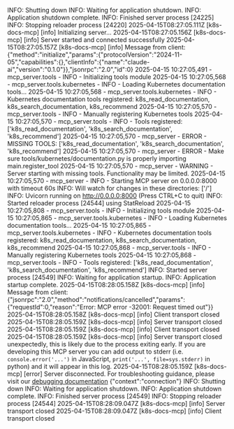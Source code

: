 INFO:     Shutting down
INFO:     Waiting for application shutdown.
INFO:     Application shutdown complete.
INFO:     Finished server process [24225]
INFO:     Stopping reloader process [24220]
2025-04-15T08:27:05.111Z [k8s-docs-mcp] [info] Initializing server...
2025-04-15T08:27:05.156Z [k8s-docs-mcp] [info] Server started and connected successfully
2025-04-15T08:27:05.157Z [k8s-docs-mcp] [info] Message from client: {"method":"initialize","params":{"protocolVersion":"2024-11-05","capabilities":{},"clientInfo":{"name":"claude-ai","version":"0.1.0"}},"jsonrpc":"2.0","id":0}
2025-04-15 10:27:05,491 - mcp_server.tools - INFO - Initializing tools module
2025-04-15 10:27:05,568 - mcp_server.tools.kubernetes - INFO - Loading Kubernetes documentation tools...
2025-04-15 10:27:05,568 - mcp_server.tools.kubernetes - INFO - Kubernetes documentation tools registered: k8s_read_documentation, k8s_search_documentation, k8s_recommend
2025-04-15 10:27:05,570 - mcp_server.tools - INFO - Manually registering Kubernetes tools
2025-04-15 10:27:05,570 - mcp_server.tools - INFO - Tools registered: ['k8s_read_documentation', 'k8s_search_documentation', 'k8s_recommend']
2025-04-15 10:27:05,570 - mcp_server - ERROR - MISSING TOOLS: ['k8s_read_documentation', 'k8s_search_documentation', 'k8s_recommend']
2025-04-15 10:27:05,570 - mcp_server - ERROR - Make sure tools/kubernetes/documentation.py is properly importing main.register_tool
2025-04-15 10:27:05,570 - mcp_server - WARNING - Server starting with missing tools. Functionality may be limited.
2025-04-15 10:27:05,570 - mcp_server - INFO - Starting MCP server on 0.0.0.0:8000 with timeout 60s
INFO:     Will watch for changes in these directories: ['/']
INFO:     Uvicorn running on http://0.0.0.0:8000 (Press CTRL+C to quit)
INFO:     Started reloader process [24544] using StatReload
2025-04-15 10:27:05,808 - mcp_server.tools - INFO - Initializing tools module
2025-04-15 10:27:05,865 - mcp_server.tools.kubernetes - INFO - Loading Kubernetes documentation tools...
2025-04-15 10:27:05,865 - mcp_server.tools.kubernetes - INFO - Kubernetes documentation tools registered: k8s_read_documentation, k8s_search_documentation, k8s_recommend
2025-04-15 10:27:05,868 - mcp_server.tools - INFO - Manually registering Kubernetes tools
2025-04-15 10:27:05,868 - mcp_server.tools - INFO - Tools registered: ['k8s_read_documentation', 'k8s_search_documentation', 'k8s_recommend']
INFO:     Started server process [24549]
INFO:     Waiting for application startup.
INFO:     Application startup complete.
2025-04-15T08:28:05.158Z [k8s-docs-mcp] [info] Message from client: {"jsonrpc":"2.0","method":"notifications/cancelled","params":{"requestId":0,"reason":"Error: MCP error -32001: Request timed out"}}
2025-04-15T08:28:05.158Z [k8s-docs-mcp] [info] Client transport closed
2025-04-15T08:28:05.159Z [k8s-docs-mcp] [info] Server transport closed
2025-04-15T08:28:05.159Z [k8s-docs-mcp] [info] Client transport closed
2025-04-15T08:28:05.159Z [k8s-docs-mcp] [info] Server transport closed unexpectedly, this is likely due to the process exiting early. If you are developing this MCP server you can add output to stderr (i.e. `console.error('...')` in JavaScript, `print('...', file=sys.stderr)` in python) and it will appear in this log.
2025-04-15T08:28:05.159Z [k8s-docs-mcp] [error] Server disconnected. For troubleshooting guidance, please visit our [debugging documentation](https://modelcontextprotocol.io/docs/tools/debugging) {"context":"connection"}
INFO:     Shutting down
INFO:     Waiting for application shutdown.
INFO:     Application shutdown complete.
INFO:     Finished server process [24549]
INFO:     Stopping reloader process [24544]
2025-04-15T08:28:09.047Z [k8s-docs-mcp] [info] Server transport closed
2025-04-15T08:28:09.047Z [k8s-docs-mcp] [info] Client transport closed
